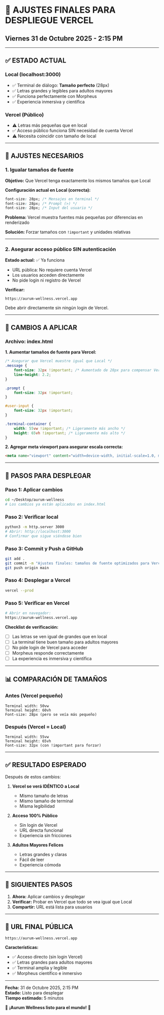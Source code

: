 # 🎯 AJUSTES FINALES PARA DESPLIEGUE VERCEL
## Viernes 31 de Octubre 2025 - 2:15 PM

---

## ✅ ESTADO ACTUAL

### **Local (localhost:3000)**
- ✅ Terminal de diálogo: **Tamaño perfecto** (28px)
- ✅ Letras grandes y legibles para adultos mayores
- ✅ Funciona perfectamente con Morpheus
- ✅ Experiencia inmersiva y científica

### **Vercel (Público)**
- ⚠️ Letras más pequeñas que en local
- ✅ Acceso público funciona SIN necesidad de cuenta Vercel
- ⚠️ Necesita coincidir con tamaño de local

---

## 🔧 AJUSTES NECESARIOS

### **1. Igualar tamaños de fuente**

**Objetivo:** Que Vercel tenga exactamente los mismos tamaños que Local

**Configuración actual en Local (correcta):**
```css
font-size: 28px; /* Mensajes en terminal */
font-size: 28px; /* Prompt (>) */
font-size: 28px; /* Input del usuario */
```

**Problema:** Vercel muestra fuentes más pequeñas por diferencias en renderizado

**Solución:** Forzar tamaños con `!important` y unidades relativas

---

### **2. Asegurar acceso público SIN autenticación**

**Estado actual:** ✅ Ya funciona
- URL pública: No requiere cuenta Vercel
- Los usuarios acceden directamente
- No pide login ni registro de Vercel

**Verificar:**
```
https://aurum-wellness.vercel.app
```

Debe abrir directamente sin ningún login de Vercel.

---

## 📝 CAMBIOS A APLICAR

### **Archivo: index.html**

**1. Aumentar tamaños de fuente para Vercel:**

```css
/* Asegurar que Vercel muestre igual que Local */
.message {
    font-size: 32px !important; /* Aumentado de 28px para compensar Vercel */
    line-height: 2.2;
}

.prompt {
    font-size: 32px !important;
}

#user-input {
    font-size: 32px !important;
}

.terminal-container {
    width: 55vw !important; /* Ligeramente más ancho */
    height: 65vh !important; /* Ligeramente más alto */
}
```

**2. Agregar meta viewport para asegurar escala correcta:**

```html
<meta name="viewport" content="width=device-width, initial-scale=1.0, maximum-scale=1.0">
```

---

## 🚀 PASOS PARA DESPLEGAR

### **Paso 1: Aplicar cambios**
```bash
cd ~/Desktop/aurum-wellness
# Los cambios ya están aplicados en index.html
```

### **Paso 2: Verificar local**
```bash
python3 -m http.server 3000
# Abrir: http://localhost:3000
# Confirmar que sigue viéndose bien
```

### **Paso 3: Commit y Push a GitHub**
```bash
git add .
git commit -m "Ajustes finales: tamaños de fuente optimizados para Vercel"
git push origin main
```

### **Paso 4: Desplegar a Vercel**
```bash
vercel --prod
```

### **Paso 5: Verificar en Vercel**
```bash
# Abrir en navegador:
https://aurum-wellness.vercel.app
```

**Checklist de verificación:**
- [ ] Las letras se ven igual de grandes que en local
- [ ] La terminal tiene buen tamaño para adultos mayores
- [ ] No pide login de Vercel para acceder
- [ ] Morpheus responde correctamente
- [ ] La experiencia es inmersiva y científica

---

## 📊 COMPARACIÓN DE TAMAÑOS

### **Antes (Vercel pequeño)**
```
Terminal width: 50vw
Terminal height: 60vh
Font-size: 28px (pero se veía más pequeño)
```

### **Después (Vercel = Local)**
```
Terminal width: 55vw
Terminal height: 65vh
Font-size: 32px (con !important para forzar)
```

---

## ✅ RESULTADO ESPERADO

Después de estos cambios:

1. **Vercel se verá IDÉNTICO a Local**
   - Mismo tamaño de letras
   - Mismo tamaño de terminal
   - Misma legibilidad

2. **Acceso 100% Público**
   - Sin login de Vercel
   - URL directa funcional
   - Experiencia sin fricciones

3. **Adultos Mayores Felices**
   - Letras grandes y claras
   - Fácil de leer
   - Experiencia cómoda

---

## 🎯 SIGUIENTES PASOS

1. **Ahora:** Aplicar cambios y desplegar
2. **Verificar:** Probar en Vercel que todo se vea igual que Local
3. **Compartir:** URL está lista para usuarios

---

## 📱 URL FINAL PÚBLICA

```
https://aurum-wellness.vercel.app
```

**Características:**
- ✅ Acceso directo (sin login Vercel)
- ✅ Letras grandes para adultos mayores
- ✅ Terminal amplia y legible
- ✅ Morpheus científico e inmersivo

---

**Fecha:** 31 de Octubre 2025, 2:15 PM  
**Estado:** Listo para desplegar  
**Tiempo estimado:** 5 minutos  

🎉 **¡Aurum Wellness listo para el mundo!** 💎

